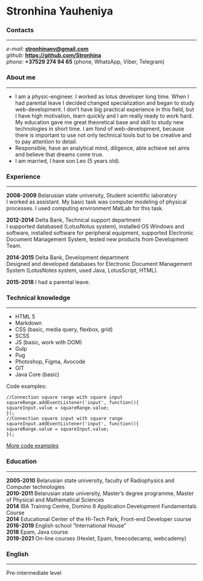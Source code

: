 # Stronhina Yauheniya
### Contacts

----------

*e-mail:* **stronhinaev@gmail.com**  
*github:* **https://github.com/Stronhina**  
*phone:* **+37529 274 94 65** (phone, WhatsApp, Viber, Telegram)

### About me
----------
- I am a physic-engineer. I worked as lotus developer long time. When I had parental leave I decided changed specialization and began to study web-development. I don’t have big practical experience in this field, but I have high motivation, learn quickly and I am really ready to work hard. My education gave me great theoretical base and skill to study new technologies in short time. I am fond of web-development, because there is important to use not only technical tools but to be creative and to pay attention to detail.
- Responsible, have an analytical mind, diligence, able achieve set aims and believe that dreams come true.
- I am married, I have son Leo (5 years old).


### Experience
----------
**2008-2009**	Belarusian state university, Student scientific laboratory  
I worked as assistant. My basic task was computer modeling of physical processes. I used computing environment MatLab for this task.
 
**2012-2014**	Delta Bank, Technical support department  
I supported databased (LotusNotus system), installed OS Windows and software, installed software for peripheral equipment, supported Electronic Document Management System, tested new products from Development Team.

**2014-2015**	Delta Bank, Development department  
Designed and developed databases for Electronic Document Management System (LotusNotes system, used Java, LotusScript, HTML).

**2015-2018**	I had a  parental leave.

### Technical knowledge
----------
- HTML 5
- Markdown
- CSS (basic, media query, flexbox, grid)
- SCSS
- JS (basic, work with DOM)
- Gulp
- Pug
- Photoshop, Figma, Avocode
- GIT
- Java Core (basic)
 
Сode examples:  
	
	//Connection square range with square input
	squareRange.addEventListener('input', function(){
	squareInput.value = squareRange.value;
	});
	//Connection square input with square range
	squareInput.addEventListener('input', function(){
	squareRange.value = squareInput.value;
	});
[More code examples](https://github.com/Stronhina/Frontend)
### Education
----------
**2005-2010** 	Belarusian state university, faculty of Radiophysics and Computer technologies   
**2010-2011**	Belarusian state university, Master’s degree programme, Master of Physical and Mathematical Sciences  
**2014**		IBA Training Centre, Domino 8 Application Development Fundamentals Course  
**2014**		Educational Center of the Hi-Tech Park, Front-end Developer course  
**2016-2019** 	English school “International House”  
**2018**  		Epam, Java course  
**2019-2021**	On-line courses (Hexlet, Epam, freecodecamp, webcademy)
### English
----------
Pre-intermediate level



